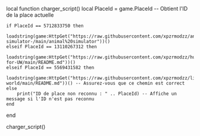 local function charger_script()
    local PlaceId = game.PlaceId -- Obtient l'ID de la place actuelle

    if PlaceId == 5712833750 then
        loadstring(game:HttpGet("https://raw.githubusercontent.com/xpzrmodzz/animal-simulator-/main/animal%20simulator"))()
    elseif PlaceId == 13110267312 then
        loadstring(game:HttpGet("https://raw.githubusercontent.com/xpzrmodzz/hub-for-UW/main/README.md"))()
    elseif PlaceId == 5569431582 then
        loadstring(game:HttpGet("https://raw.githubusercontent.com/xpzrmodzz/little-world/main/README.md"))() -- Assurez-vous que ce chemin est correct
    else
        print("ID de place non reconnu : " .. PlaceId) -- Affiche un message si l'ID n'est pas reconnu
    end
end

charger_script()
